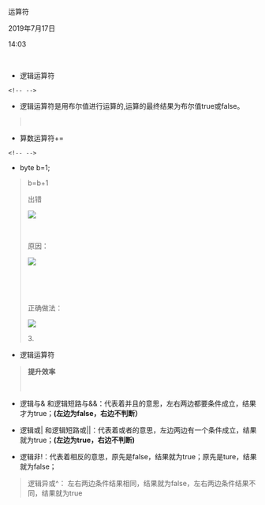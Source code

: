 运算符

2019年7月17日

14:03

 

-   逻辑运算符

```{=html}
<!-- -->
```
-   逻辑运算符是用布尔值进行运算的,运算的最终结果为布尔值true或false。

>  

-   算数运算符+=

```{=html}
<!-- -->
```
-   byte b=1;

> b=b+1
>
> 出错
>
> ![](021_运算符_000.png)
>
>  
>
> 原因：
>
> ![](021_运算符_001.png)
>
>  
>
>  
>
> 正确做法：
>
> ![](021_运算符_002.png)
>
> 3\.

-   逻辑运算符

> **提升效率**
>
>  

-   逻辑与& 和逻辑短路与&&：代表着并且的意思，左右两边都要条件成立，结果才为true；**(左边为false，右边不判断）**

-   逻辑或\| 和逻辑短路或\|\|：代表着或者的意思，左边两边有一个条件成立，结果就为true；**(左边为true，右边不判断)**

-   逻辑非!：代表着相反的意思，原先是false，结果就为true；原先是ture，结果就为false；

> 逻辑异或\^： 左右两边条件结果相同，结果就为false，左右两边条件结果不同，结果就为true
